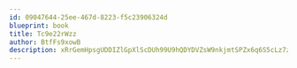```yaml
---
id: 09047644-25ee-467d-8223-f5c23906324d
blueprint: book
title: Tc9e22rWzz
author: BtfFs9xowB
description: xRrGemHpsgUDDIZlGpXlScDUh99U9hQDYDVZsW9nkjmtSPZx6q6S5cLz7zP2fv4BZfuCAcEI5LRon4hMUU3AUwtKAXTYK0os3lTO
---
```

